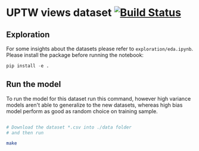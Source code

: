 # UPTW views dataset [![Build Status](https://travis-ci.com/kqf/uptw-views.svg?token=7bkqqhrPB19pD1YKrAZM&branch=master)](https://travis-ci.com/kqf/uptw-views)


## Exploration
For some insights about the datasets please refer to `exploration/eda.ipynb`. Please install the package before running the notebook:
```python
pip install -e .
```

## Run the model
To run the model for this dataset run this command, however high variance models aren't able to generalize to the new datasets, whereas high bias model perform as good as random choice on training sample.
```bash

# Download the dataset *.csv into ./data folder 
# and then run

make 
```
